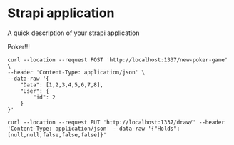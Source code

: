 # Strapi application

A quick description of your strapi application

Poker!!!

```
curl --location --request POST 'http://localhost:1337/new-poker-game' \
--header 'Content-Type: application/json' \
--data-raw '{
    "Data": [1,2,3,4,5,6,7,8],
    "User": {
        "id": 2
    }
}'

curl --location --request PUT 'http://localhost:1337/draw/' --header 'Content-Type: application/json' --data-raw '{"Holds": [null,null,false,false,false]}'
```
